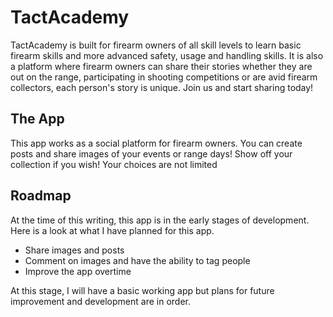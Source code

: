 # TactAcademy

TactAcademy is built for firearm owners of all skill levels to learn basic firearm skills and more advanced safety, usage and handling skills.  It is also a platform where firearm owners can share their stories whether they are out on the range, participating in shooting competitions or are avid firearm collectors, each person's story is unique.  Join us and start sharing today!

## The App

This app works as a social platform for firearm owners.  You can create posts and share images of your events or range days!  Show off your collection if you wish!  Your choices are not limited

## Roadmap 
At the time of this writing, this app is in the early stages of development.  Here is a look at what I have planned for this app.
  - Share images and posts
  - Comment on images and have the ability to tag people
  - Improve the app overtime

At this stage, I will have a basic working app but plans for future improvement and development are in order.
